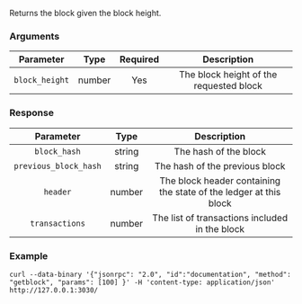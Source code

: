 Returns the block given the block height.

### Arguments

|    Parameter   |  Type  | Required |                Description              |
|:--------------:|:------:|:--------:|:---------------------------------------:|
| `block_height` | number |    Yes   | The block height of the requested block |

### Response

|        Parameter            |  Type  |                            Description                            |
|:---------------------------:|:------:|:-----------------------------------------------------------------:|
| `block_hash`                | string | The hash of the block                                             |
| `previous_block_hash`       | string | The hash of the previous block                                    |
| `header`                    | number | The block header containing the state of the ledger at this block |
| `transactions`              | number | The list of transactions included in the block                    |


### Example
```ignore
curl --data-binary '{"jsonrpc": "2.0", "id":"documentation", "method": "getblock", "params": [100] }' -H 'content-type: application/json' http://127.0.0.1:3030/
```
